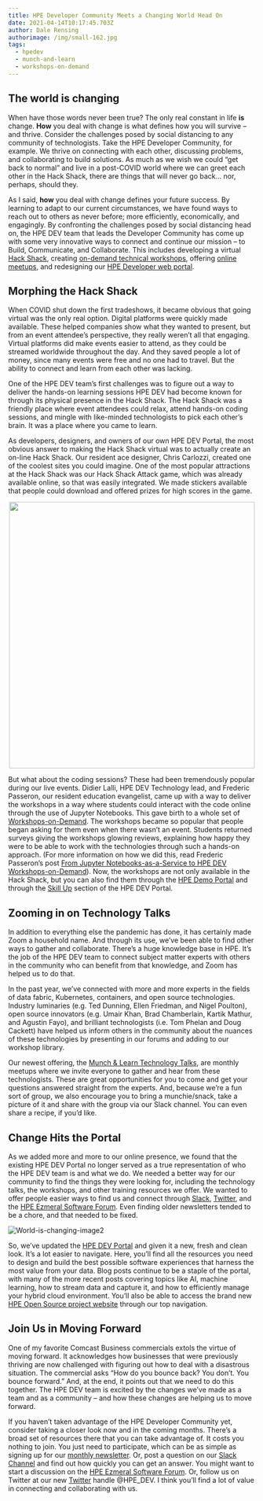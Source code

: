 ```yaml
---
title: HPE Developer Community Meets a Changing World Head On
date: 2021-04-14T10:17:45.703Z
author: Dale Rensing
authorimage: /img/small-162.jpg
tags:
  - hpedev
  - munch-and-learn
  - workshops-on-demand
---
```

## The world is changing

When have those words never been true? The only real constant in life **is** change. **How** you deal with change is what defines how you will survive – and thrive. Consider the challenges posed by social distancing to any community of technologists. Take the HPE Developer Community, for example. We thrive on connecting with each other, discussing problems, and collaborating to build solutions. As much as we wish we could “get back to normal” and live in a post-COVID world where we can greet each other in the Hack Shack, there are things that will never go back… nor, perhaps, should they. 

As I said, **how** you deal with change defines your future success. By learning to adapt to our current circumstances, we have found ways to reach out to others as never before; more efficiently, economically, and engagingly. By confronting the challenges posed by social distancing head on, the HPE DEV team that leads the Developer Community has come up with some very innovative ways to connect and continue our mission – to Build, Communicate, and Collaborate. This includes developing a virtual [Hack Shack](https://hackshack.hpedev.io/), creating [on-demand technical workshops](https://hackshack.hpedev.io/workshops), offering [online meetups](https://developer.hpe.com/campaign/munch-and-learn), and redesigning our [HPE Developer web portal](https://developer.hpe.com/).




## Morphing the Hack Shack

When COVID shut down the first tradeshows, it became obvious that going virtual was the only real option. Digital platforms were quickly made available. These helped companies show what they wanted to present, but from an event attendee’s perspective, they really weren’t all that engaging. Virtual platforms did make events easier to attend, as they could be streamed worldwide throughout the day. And they saved people a lot of money, since many events were free and no one had to travel. But the ability to connect and learn from each other was lacking.

One of the HPE DEV team’s first challenges was to figure out a way to deliver the hands-on learning sessions HPE DEV had become known for through its physical presence in the Hack Shack. The Hack Shack was a friendly place where event attendees could relax, attend hands-on coding sessions, and mingle with like-minded technologists to pick each other’s brain. It was a place where you came to learn.

As developers, designers, and owners of our own HPE DEV Portal, the most obvious answer to making the Hack Shack virtual was to actually create an on-line Hack Shack. Our resident ace designer, Chris Carlozzi, created one of the coolest sites you could imagine. One of the most popular attractions at the Hack Shack was our Hack Shack Attack game, which was already available online, so that was easily integrated. We made stickers available that people could download and offered prizes for high scores in the game.

<center><img src="/img/hpedev-world-is-changing-image1-small.png" height="542" width="500"></center>

But what about the coding sessions? These had been tremendously popular during our live events. Didier Lalli, HPE DEV Technology lead, and Frederic Passeron, our resident education evangelist, came up with a way to deliver the workshops in a way where students could interact with the code online through the use of Jupyter Notebooks. This gave birth to a whole set of [Workshops-on-Demand](https://hackshack.hpedev.io/workshops). The workshops became so popular that people began asking for them even when there wasn’t an event. Students returned surveys giving the workshops glowing reviews, explaining how happy they were to be able to work with the technologies through such a hands-on approach. (For more information on how we did this, read Frederic Passeron’s post [From Jupyter Notebooks-as-a-Service to HPE DEV Workshops-on-Demand](https://developer.hpe.com/blog/2021-04-12-from-jupyter-notebooks-as-a-service-to-hpe-dev-workshops-on-demand/)). Now, the workshops are not only available in the Hack Shack, but you can also find them through the [HPE Demo Portal](https://hpedemoportal.ext.hpe.com/login) and through the [Skill Up](https://developer.hpe.com/skillup/) section of the HPE DEV Portal. 

## Zooming in on Technology Talks

In addition to everything else the pandemic has done, it has certainly made Zoom a household name. And through its use, we’ve been able to find other ways to gather and collaborate. There’s a huge knowledge base in HPE. It’s the job of the HPE DEV team to connect subject matter experts with others in the community who can benefit from that knowledge, and Zoom has helped us to do that.

In the past year, we’ve connected with more and more experts in the fields of data fabric, Kubernetes, containers, and open source technologies. Industry luminaries (e.g. Ted Dunning, Ellen Friedman, and Nigel Poulton), open source innovators (e.g. Umair Khan, Brad Chamberlain, Kartik Mathur, and Agustin Fayo), and brilliant technologists (i.e. Tom Phelan and Doug Cackett) have helped us inform others in the community about the nuances of these technologies by presenting in our forums and adding to our workshop library.

Our newest offering, the [Munch & Learn Technology Talks](https://developer.hpe.com/blog/munch-and-learn), are monthly meetups where we invite everyone to gather and hear from these technologists. These are great opportunities for you to come and get your questions answered straight from the experts. And, because we’re a fun sort of group, we also encourage you to bring a munchie/snack, take a picture of it and share with the group via our Slack channel. You can even share a recipe, if you’d like.

## Change Hits the Portal

As we added more and more to our online presence, we found that the existing HPE DEV Portal no longer served as a true representation of who the HPE DEV team is and what we do. We needed a better way for our community to find the things they were looking for, including the technology talks, the workshops, and other training resources we offer. We wanted to offer people easier ways to find us and connect through [Slack](https://slack.hpedev.io/), [Twitter](https://twitter.com/HPE_DevCom), and the [HPE Ezmeral Software Forum](https://community.hpe.com/t5/HPE-Ezmeral-Software-platform/bd-p/ezmeral-software-platform). Even finding older newsletters tended to be a chore, and that needed to be fixed.

![](/img/hpedev-world-is-changing-image2.png "World-is-changing-image2")

So, we’ve updated the [HPE DEV Portal](https://developer.hpe.com) and given it a new, fresh and clean look. It’s a lot easier to navigate. Here, you’ll find all the resources you need to design and build the best possible software experiences that harness the most value from your data. Blog posts continue to be a staple of the portal, with many of the more recent posts covering topics like AI, machine learning, how to stream data and capture it, and how to efficiently manage your hybrid cloud environment. You’ll also be able to access the brand new [HPE Open Source project website](https://www.hpe.com/us/en/open-source.html) through our top navigation.

## Join Us in Moving Forward

One of my favorite Comcast Business commercials extols the virtue of moving forward. It acknowledges how businesses that were previously thriving are now challenged with figuring out how to deal with a disastrous situation. The commercial asks “How do you bounce back? You don’t. You bounce forward.” And, at the end, it points out that we need to do this together. The HPE DEV team is excited by the changes we’ve made as a team and as a community – and how these changes are helping us to move forward. 

If you haven’t taken advantage of the HPE Developer Community yet, consider taking a closer look now and in the coming months. There’s a broad set of resources there that you can take advantage of. It costs you nothing to join. You just need to participate, which can be as simple as signing up for our [monthly newsletter](https://developer.hpe.com/newsletter-signup). Or, post a question on our [Slack Channel](https://slack.hpedev.io/) and find out how quickly you can get an answer. You might want to start a discussion on the [HPE Ezmeral Software Forum](https://community.hpe.com/t5/HPE-Ezmeral-Software-platform/bd-p/ezmeral-software-platform). Or, follow us on Twitter at our new [Twitter](https://twitter.com/HPE_DevCom) handle @HPE_DEV. I think you’ll find a lot of value in connecting and collaborating with us.